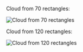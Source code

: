 Cloud from 70 rectangles:

![Cloud from 70 rectangles](TagCloudVisualization/Cloud.70.bmp "Cloud from 70 rectangles")

Cloud from 120 rectangles:

![Cloud from 120 rectangles](TagCloudVisualization/Cloud.120.bmp "Cloud from 120 rectangles")
